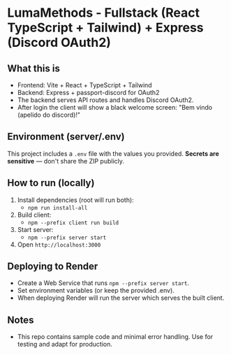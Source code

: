 # LumaMethods - Fullstack (React TypeScript + Tailwind) + Express (Discord OAuth2)

## What this is
- Frontend: Vite + React + TypeScript + Tailwind
- Backend: Express + passport-discord for OAuth2
- The backend serves API routes and handles Discord OAuth2.
- After login the client will show a black welcome screen: "Bem vindo (apelido do discord)!"

## Environment (server/.env)
This project includes a `.env` file with the values you provided. **Secrets are sensitive** — don't share the ZIP publicly.

## How to run (locally)
1. Install dependencies (root will run both):
   - `npm run install-all`
2. Build client:
   - `npm --prefix client run build`
3. Start server:
   - `npm --prefix server start`
4. Open `http://localhost:3000`

## Deploying to Render
- Create a Web Service that runs `npm --prefix server start`.
- Set environment variables (or keep the provided .env).
- When deploying Render will run the server which serves the built client.

## Notes
- This repo contains sample code and minimal error handling. Use for testing and adapt for production.
